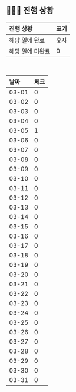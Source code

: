 ## 🧑🏻‍💻 진행 상황

| 진행 상황            | 표기  |
|:-----------------|:----|
| 해당 일에 완료      | 숫자   |
| 해당 일에 미완료    | 0   |



<br>

| 날짜  | 체크 |
|:------|:----|
| 03-01 | 0 |
| 03-02 | 0 |
| 03-03 | 0 |
| 03-04 | 0 |
| 03-05 | 1 |
| 03-06 | 0 |
| 03-07 | 0 |
| 03-08 | 0 |
| 03-09 | 0 |
| 03-10 | 0 |
| 03-11 | 0 |
| 03-12 | 0 |
| 03-13 | 0 |
| 03-14 | 0 |
| 03-15 | 0 |
| 03-16 | 0 |
| 03-17 | 0 |
| 03-18 | 0 |
| 03-19 | 0 |
| 03-20 | 0 |
| 03-21 | 0 |
| 03-22 | 0 |
| 03-23 | 0 |
| 03-24 | 0 |
| 03-25 | 0 |
| 03-26 | 0 |
| 03-27 | 0 |
| 03-28 | 0 |
| 03-29 | 0 |
| 03-30 | 0 |
| 03-31 | 0 |
